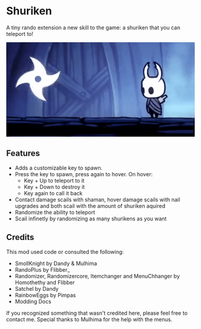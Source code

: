 # Shuriken

A tiny rando extension a new skill to the game: a shuriken that you can teleport to!

![](shu.gif)

## Features

* Adds a customizable key to spawn.
* Press the key to spawn, press again to hover. On hover:
  * Key + Up to teleport to it
  * Key + Down to destroy it
  * Key again to call it back
* Contact damage scails with shaman, hover damage scails with nail upgrades and both scail with the amount of shuriken aquired
* Randomize the ability to teleport
* Scail infinetly by randomizing as many shurikens as you want


## Credits

This mod used code or consulted the following:
* SmollKnight by Dandy & Mulhima
* RandoPlus by Flibber_
* Randomizer, Randomizercore, Itemchanger and MenuChhanger by Homothethy and Flibber
* Satchel by Dandy
* RainbowEggs by Pimpas
* Modding Docs

If you recognized something that wasn't credited here, please feel free to contact me.
Special thanks to Mulhima for the help with the menus.
